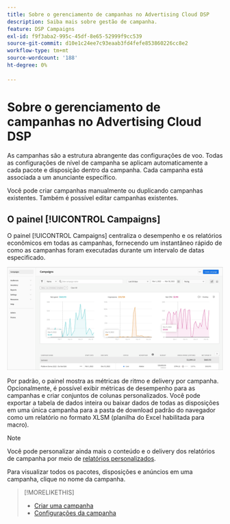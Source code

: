 ```yaml
---
title: Sobre o gerenciamento de campanhas no Advertising Cloud DSP
description: Saiba mais sobre gestão de campanha.
feature: DSP Campaigns
exl-id: f9f3aba2-995c-45df-8e65-52999f9cc539
source-git-commit: d10e1c24ee7c93eaab3fd4fefe853860226cc8e2
workflow-type: tm+mt
source-wordcount: '188'
ht-degree: 0%

---
```


# Sobre o gerenciamento de campanhas no Advertising Cloud DSP

As campanhas são a estrutura abrangente das configurações de voo. Todas as configurações de nível de campanha se aplicam automaticamente a cada pacote e disposição dentro da campanha. Cada campanha está associada a um anunciante específico.

Você pode criar campanhas manualmente ou duplicando campanhas existentes. Também é possível editar campanhas existentes.

## O painel [!UICONTROL Campaigns]

<!-- standardize on "dashboard" or "view" -->
O painel [!UICONTROL Campaigns] centraliza o desempenho e os relatórios econômicos em todas as campanhas, fornecendo um instantâneo rápido de como as campanhas foram executadas durante um intervalo de datas especificado.

![Painel de campanhas](/help/dsp/assets/campaign-dashboard.png)

Por padrão, o painel mostra as métricas de ritmo e delivery por campanha. Opcionalmente, é possível exibir métricas de desempenho para as campanhas e criar conjuntos de colunas personalizados. Você pode exportar a tabela de dados inteira ou baixar dados de todas as disposições em uma única campanha para a pasta de download padrão do navegador como um relatório no formato XLSM (planilha do Excel habilitada para macro).

>[!NOTE]
>
>Você pode personalizar ainda mais o conteúdo e o delivery dos relatórios de campanha por meio de [relatórios personalizados](/help/dsp/reports/report-about.md).

Para visualizar todos os pacotes, disposições e anúncios em uma campanha, clique no nome da campanha.

>[!MORELIKETHIS]
>
>* [Criar uma campanha](campaign-create.md)
>* [Configurações da campanha](campaign-settings.md)

